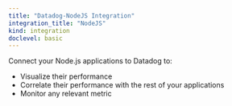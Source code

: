 ```yaml
---
title: "Datadog-NodeJS Integration"
integration_title: "NodeJS"
kind: integration
doclevel: basic
---
```




Connect your Node.js applications to Datadog to:

* Visualize their performance
* Correlate their performance with the rest of your applications
* Monitor any relevant metric
